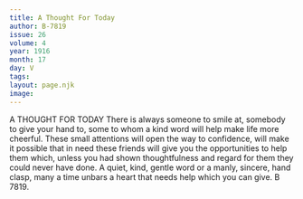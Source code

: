 ```yaml
---
title: A Thought For Today
author: B-7819
issue: 26
volume: 4
year: 1916
month: 17
day: V
tags:
layout: page.njk
image:
---
```

A THOUGHT FOR TODAY      There is always someone to smile at, somebody to give your hand to, some to whom a kind word will help make life more cheerful. These small attentions will open the way to confidence, will make it possible that in need these friends will give you the opportunities to help them which, unless you had shown thoughtfulness and regard for them they could never have done. A quiet, kind, gentle word or a manly, sincere, hand clasp, many a time unbars a heart that needs help which you can give. B 7819.   


